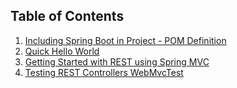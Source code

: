 ## Table of Contents

1. [Including Spring Boot in Project - POM Definition](/including-spring-boot.md)  
2. [Quick Hello World](/quick-hello-world.md)
3. [Getting Started with REST using Spring MVC](/rest-with-mvc.md)
4. [Testing REST Controllers WebMvcTest](/testing-rest-webmvctest.md)
